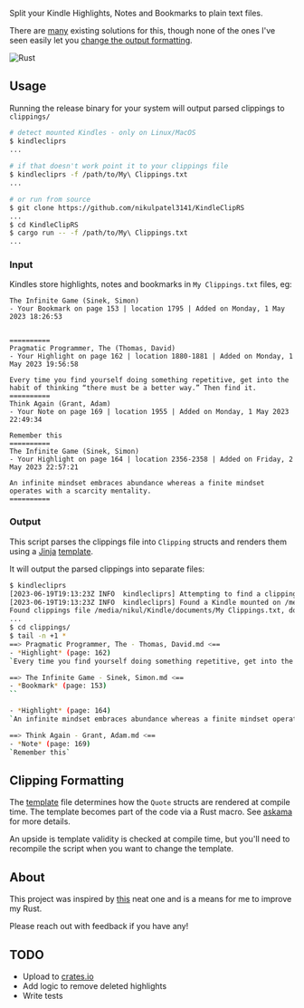 
Split your Kindle Highlights, Notes and Bookmarks to plain text files.

There are [many](https://github.com/topics/kindle-clippings) existing solutions for this, though none of the ones I've seen easily let you [change the output formatting](#clipping-formatting).

![Rust](https://img.shields.io/badge/Rust-000000?style=for-the-badge&logo=rust&logoColor=white)

## Usage

Running the release binary for your system will output parsed clippings to `clippings/`

```bash
# detect mounted Kindles - only on Linux/MacOS
$ kindlecliprs
...
 
# if that doesn't work point it to your clippings file
$ kindlecliprs -f /path/to/My\ Clippings.txt
...

# or run from source
$ git clone https://github.com/nikulpatel3141/KindleClipRS
...
$ cd KindleClipRS
$ cargo run -- -f /path/to/My\ Clippings.txt
...
```

### Input

Kindles store highlights, notes and bookmarks in `My Clippings.txt` files, eg:

```
The Infinite Game (Sinek, Simon)
- Your Bookmark on page 153 | location 1795 | Added on Monday, 1 May 2023 18:26:53


==========
Pragmatic Programmer, The (Thomas, David)
- Your Highlight on page 162 | location 1880-1881 | Added on Monday, 1 May 2023 19:56:58

Every time you find yourself doing something repetitive, get into the habit of thinking “there must be a better way.” Then find it.
==========
Think Again (Grant, Adam)
- Your Note on page 169 | location 1955 | Added on Monday, 1 May 2023 22:49:34

Remember this
==========
The Infinite Game (Sinek, Simon)
- Your Highlight on page 164 | location 2356-2358 | Added on Friday, 2 May 2023 22:57:21

An infinite mindset embraces abundance whereas a finite mindset operates with a scarcity mentality.
==========
```

### Output

This script parses the clippings file into `Clipping` structs and renders them using a [Jinja](https://jinja.palletsprojects.com/) [template](/templates/clipping_template.md).

It will output the parsed clippings into separate files:

```bash
$ kindlecliprs
[2023-06-19T19:13:23Z INFO  kindlecliprs] Attempting to find a clipping file from any mounted Kindles
[2023-06-19T19:13:23Z INFO  kindlecliprs] Found a Kindle mounted on /media/nikul/Kindle
Found clippings file /media/nikul/Kindle/documents/My Clippings.txt, do you want to continue? yes
...
$ cd clippings/
$ tail -n +1 *
==> Pragmatic Programmer, The - Thomas, David.md <==
- *Highlight* (page: 162)
`Every time you find yourself doing something repetitive, get into the habit of thinking “there must be a better way.” Then find it.`

==> The Infinite Game - Sinek, Simon.md <==
- *Bookmark* (page: 153)
``

- *Highlight* (page: 164)
`An infinite mindset embraces abundance whereas a finite mindset operates with a scarcity mentality.`

==> Think Again - Grant, Adam.md <==
- *Note* (page: 169)
`Remember this`
```

## Clipping Formatting

The [template](/templates/clipping_template.md) file determines how the `Quote` structs are rendered at compile time. The template becomes part of the code via a Rust macro. See [askama](https://github.com/djc/askama/tree/main) for more details.

An upside is template validity is checked at compile time, but you'll need to recompile the script when you want to change the template.


## About

This project was inspired by [this](https://github.com/robertmartin8/KindleClippings) neat one and is a means for me to improve my Rust.

Please reach out with feedback if you have any!

## TODO

- Upload to [crates.io](https://crates.io/)
- Add logic to remove deleted highlights
- Write tests
